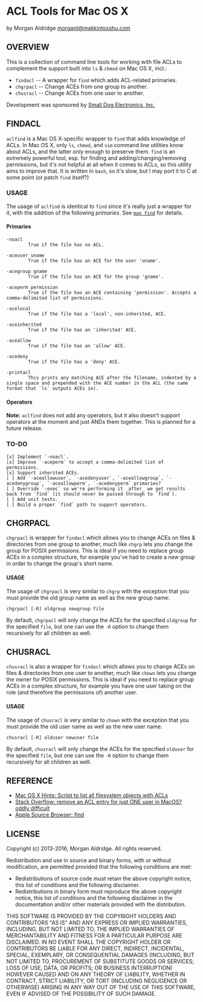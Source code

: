 ACL Tools for Mac OS X
======================
by Morgan Aldridge <morgant@makkintosshu.com>

OVERVIEW
--------

This is a collection of command line tools for working with file ACLs to complement the support built into `ls` & `chmod` on Mac OS X, incl.:

* `findacl` -- A wrapper for `find` which adds ACL-related primaries.
* `chgrpacl` -- Change ACEs from one group to another.
* `chusracl` -- Change ACEs from one user to another.

Development was sponsored by [Small Dog Electronics, Inc.](http://www.smalldog.com/)

FINDACL
-------

`aclfind` is a Mac OS X-specific wrapper to `find` that adds knowledge of ACLs. In Mac OS X, only `ls`, `chmod`, and `vim` command line utilities know about ACLs, and the latter only enough to preserve them. `find` is an extremely powerful tool, esp. for finding and adding/changing/removing permissions, but it's not helpful at all when it comes to ACLs, so this utility aims to improve that. It is written in `bash`, so it's slow, but I may port it to C at some point (or patch `find` itself?)

### USAGE

The usage of `aclfind` is identical to `find` since it's really just a wrapper for it, with the addition of the following _primaries_. See [`man find`](https://developer.apple.com/library/mac/#documentation/Darwin/Reference/ManPages/man1/find.1.html) for details.

#### Primaries

	-noacl
	        True if the file has no ACL.
	
	-aceuser uname
	        True if the file has an ACE for the user 'uname'.
	
	-acegroup gname
	        True if the file has an ACE for the group 'gname'.
	
	-aceperm permission
	        True if the file has an ACE containing 'permission'. Accepts a comma-delimited list of permissions.
	
	-acelocal
	        True if the file has a 'local', non-inherited, ACE.
	
	-aceinherited
	        True if the file has an 'inherited' ACE.
	
	-aceallow
	        True if the file has an 'allow' ACE.
	
	-acedeny
	        True if the file has a 'deny' ACE.
	
	-printacl
	        This prints any matching ACE after the filename, indented by a single space and prepended with the ACE number in the ACL (the same format that `ls` outputs ACEs in).
	
#### Operators

**Note:** `aclfind` does not add any operators, but it also doesn't support operators at the moment and just ANDs them together. This is planned for a future release.

### TO-DO

	[x] Implement `-noacl`.
	[x] Improve `-aceperm` to accept a comma-delimited list of permissions.
	[x] Support inherited ACEs.
	[ ] Add `-aceallowuser`, `-acedenyuser`, `-aceallowgroup`, `-acedenygroup`, `-aceallowperm`, `-acedenyperm` primaries?
	[ ] Override `-exec` so we're performing it _after_ we get results back from `find` (it should never be passed through to `find`).
	[ ] Add unit tests.
	[ ] Build a proper `find` path to support operators.

CHGRPACL
--------

`chgrpacl` is wrapper for `findacl` which allows you to change ACEs on files & directories from one group to another, much like `chgrp` lets you change the group for POSIX permissions. This is ideal if you need to replace group ACEs in a complex structure, for example you've had to create a new group in order to change the group's short name.

#### USAGE

The usage of `chgrpacl` is very similar to `chgrp` with the exception that you must provide the old group name as well as the new group name:

	chgrpacl [-R] oldgroup newgroup file

By default, `chgrpacl` will only change the ACEs for the specified `oldgroup` for the specified `file`, but one can use the `-R` option to change them recursively for all children as well.

CHUSRACL
--------

`chusracl` is also a wrapper for `findacl` which allows you to change ACEs on files & directories from one user to another, much like `chown` lets you change the owner for POSIX permissions. This is ideal if you need to replace group ACEs in a complex structure, for example you have one user taking on the role (and therefore the permissions of) another user.

#### USAGE

The usage of `chusracl` is very similar to `chown` with the exception that you must provide the old user name as well as the new user name:

	chusracl [-R] olduser newuser file

By default, `chusracl` will only change the ACEs for the specified `olduser` for the specified `file`, but one can use the `-R` option to change them recursively for all children as well.

REFERENCE
---------

* [Mac OS X Hints: Script to list all filesystem objects with ACLs](http://hints.macworld.com/article.php?story=20080816224959309)
* [Stack Overflow: remove an ACL entry for just ONE user in MacOS? oddly difficult](http://stackoverflow.com/questions/637871/remove-an-acl-entry-for-just-one-user-in-macos-oddly-difficult)
* [Apple Source Browser: find](http://www.opensource.apple.com/source/shell_cmds/shell_cmds-162/find/)

LICENSE
-------

Copyright (c) 2013-2016, Morgan Aldridge. All rights reserved.

Redistribution and use in source and binary forms, with or without modification, are permitted provided that the following conditions are met:

* Redistributions of source code must retain the above copyright notice, this list of conditions and the following disclaimer.
* Redistributions in binary form must reproduce the above copyright notice, this list of conditions and the following disclaimer in the documentation and/or other materials provided with the distribution.

THIS SOFTWARE IS PROVIDED BY THE COPYRIGHT HOLDERS AND CONTRIBUTORS "AS IS" AND ANY EXPRESS OR IMPLIED WARRANTIES, INCLUDING, BUT NOT LIMITED TO, THE IMPLIED WARRANTIES OF MERCHANTABILITY AND FITNESS FOR A PARTICULAR PURPOSE ARE DISCLAIMED. IN NO EVENT SHALL THE COPYRIGHT HOLDER OR CONTRIBUTORS BE LIABLE FOR ANY DIRECT, INDIRECT, INCIDENTAL, SPECIAL, EXEMPLARY, OR CONSEQUENTIAL DAMAGES (INCLUDING, BUT NOT LIMITED TO, PROCUREMENT OF SUBSTITUTE GOODS OR SERVICES; LOSS OF USE, DATA, OR PROFITS; OR BUSINESS INTERRUPTION) HOWEVER CAUSED AND ON ANY THEORY OF LIABILITY, WHETHER IN CONTRACT, STRICT LIABILITY, OR TORT (INCLUDING NEGLIGENCE OR OTHERWISE) ARISING IN ANY WAY OUT OF THE USE OF THIS SOFTWARE, EVEN IF ADVISED OF THE POSSIBILITY OF SUCH DAMAGE.

